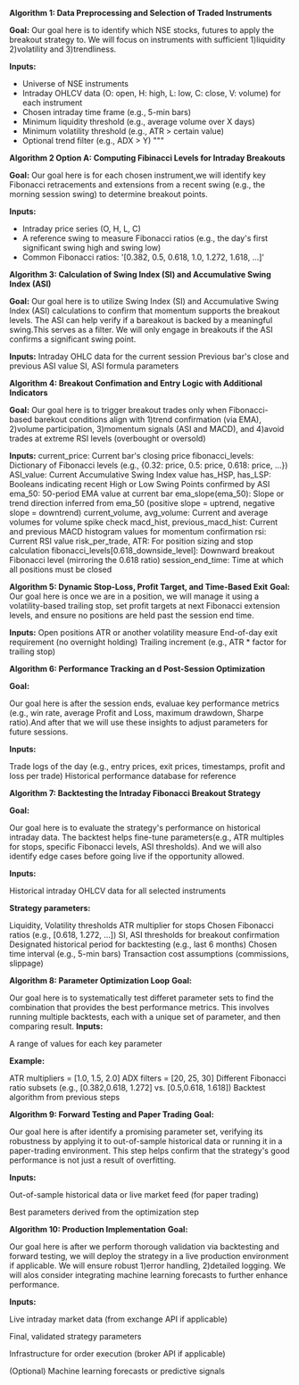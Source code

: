 **Algorithm 1: Data Preprocessing and Selection of Traded Instruments**

**Goal:** Our goal here is to identify which NSE stocks, futures to apply the breakout strategy to. We will focus on instruments with sufficient 1)liquidity 2)volatility and 3)trendliness.

**Inputs:**
- Universe of NSE instruments
- Intraday OHLCV data (O: open, H: high, L: low, C: close, V: volume) for each instrument
- Chosen intraday time frame (e.g., 5-min bars)
- Minimum liquidity threshold (e.g., average volume over X days)
- Minimum volatility threshold (e.g., ATR > certain value)
- Optional trend filter (e.g., ADX > Y)
"""

**Algorithm 2 Option A: Computing Fibinacci Levels for Intraday Breakouts**

**Goal:** Our goal here is for each chosen instrument,we will identify key Fibonacci retracements and extensions from a recent swing (e.g., the morning session swing) to determine breakout points.
 
**Inputs:**
- Intraday price series (O, H, L, C)
- A reference swing to measure Fibonacci ratios (e.g., the day's first significant swing high and swing low)
- Common Fibonacci ratios: '[0.382, 0.5, 0.618, 1.0, 1.272, 1.618, ...]'

**Algorithm 3: Calculation of Swing Index (SI) and Accumulative Swing Index (ASI)**

**Goal:** Our goal here is to utilize Swing Index (SI) and Accumulative Swing Index (ASI) calculations to confirm that momentum supports the breakout levels. The ASI can help verify if a bareakout is backed by a meaningful swing.This serves as a filter. We will only engage in breakouts if the ASI confirms a significant swing point.

**Inputs:**
Intraday OHLC data for the current session
Previous bar's close and previous ASI value
SI, ASI formula parameters

**Algorithm 4: Breakout Confimation and Entry Logic with Additional Indicators**

**Goal:**
Our goal here is to trigger breakout trades only when Fibonacci-based barekout conditions align with 1)trend confirmation (via EMA), 2)volume participation, 3)momentum signals (ASI and MACD), and 4)avoid trades at extreme RSI levels (overbought or oversold)

**Inputs:**
current_price: Current bar's closing price
fibonacci_levels: Dictionary of Fibonacci levels (e.g., {0.32: price, 0.5: price, 0.618: price, ...})
ASI_value: Current Accumulative Swing Index value
has_HSP, has_LSP: Booleans indicating recent High or Low Swing Points confirmed by ASI
ema_50: 50-period EMA value at current bar
ema_slope(ema_50): Slope or trend direction inferred from ema_50 (positive slope = uptrend, negative slope = downtrend)
current_volume, avg_volume: Current and average volumes for volume spike check
macd_hist, previous_macd_hist: Current and previous MACD histogram values for momentum confirmation
rsi: Current RSI value
risk_per_trade, ATR: For position sizing and stop calculation
fibonacci_levels[0.618_downside_level]: Downward breakout Fibonacci level (mirroring the 0.618 ratio)
session_end_time: Time at which all positions must be closed

**Algorithm 5: Dynamic Stop-Loss, Profit Target, and Time-Based Exit**
**Goal:** Our goal here is once we are in a position, we will manage it using a volatility-based trailing stop, set profit targets at next Fibonacci extension levels, and ensure no positions are held past the session end time.

**Inputs:**
Open positions
ATR or another volatility measure
End-of-day exit requirement (no overnight holding)
Trailing increment (e.g., ATR * factor for trailing stop)

**Algorithm 6: Performance Tracking an d Post-Session Optimization**

**Goal:**

Our goal here is after the session ends, evaluae key performance metrics (e.g., win rate, average Profit and Loss, maximum drawdown, Sharpe ratio).And after that we will use these insights to adjust parameters for future sessions.

**Inputs:**

Trade logs of the day (e.g., entry prices, exit prices, timestamps, profit and loss per trade)
Historical performance database for reference

**Algorithm 7: Backtesting the Intraday Fibonacci Breakout Strategy**

**Goal:**

Our goal here is to evaluate the strategy's performance on historical intraday data. The backtest helps fine-tune parameters(e.g., ATR multiples for stops, specific Fibonacci levels, ASI thresholds). And we will also identify edge cases before going live if the opportunity allowed.

**Inputs:**

Historical intraday OHLCV data for all selected instruments

**Strategy parameters:**

Liquidity, Volatility thresholds
ATR multiplier for stops
Chosen Fibonacci ratios (e.g., [0.618, 1.272, ...])
SI, ASI thresholds for breakout confirmation
Designated historical period for backtesting (e.g., last 6 months)
Chosen time interval (e.g., 5-min bars)
Transaction cost assumptions (commissions, slippage)

**Algorithm 8: Parameter Optimization Loop**
**Goal:**

Our goal here is to systematically test differet parameter sets to find the combination that provides the best performance metrics. This involves running multiple backtests, each with a unique set of parameter, and then comparing result.
**Inputs:**

A range of values for each key parameter

**Example:**

ATR multipliers = [1.0, 1.5, 2.0]
ADX filters = [20, 25, 30]
Different Fibonacci ratio subsets (e.g., [0.382,0.618, 1.272] vs. [0.5,0.618, 1.618])
Backtest algorithm from previous steps

**Algorithm 9: Forward Testing and Paper Trading**
**Goal:**

Our goal here is after identify a promising parameter set, verifying its robustness by applying it to out-of-sample historical data or running it in a paper-trading environment. This step helps confirm that the strategy's good performance is not just a result of overfitting.

**Inputs:**

Out-of-sample historical data or live market feed (for paper trading)

Best parameters derived from the optimization step

**Algorithm 10: Production Implementation**
**Goal:**

Our goal here is after we perform thorough validation via backtesting and forward testing, we will deploy the strategy in a live production environment if applicable. We will ensure robust 1)error handling, 2)detailed logging. We will alos consider integrating machine learning forecasts to further enhance performance.

**Inputs:**

Live intraday market data (from exchange API if applicable)

Final, validated strategy parameters

Infrastructure for order execution (broker API if applicable)

(Optional) Machine learning forecasts or predictive signals
